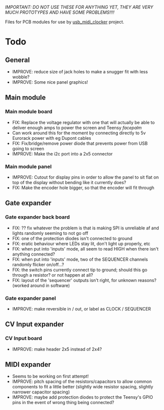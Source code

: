*IMPORTANT: DO NOT USE THESE FOR ANYTHING YET, THEY ARE VERY MUCH PROTOTYPES AND HAVE SOME PROBLEMS!!!!*

Files for PCB modules for use by [usb_midi_clocker](https://github.com/doctea/usb_midi_clocker/) project.

# Todo

## General

- IMPROVE: reduce size of jack holes to make a snugger fit with less wobble?
- IMPROVE: Some nice panel graphics!

## Main module

### Main module board

- FIX: Replace the voltage regulator with one that will actually be able to deliver enough amps to power the screen and Teensy *facepalm*
 - Can work around this for the moment by connecting directly to 5v Eurorack power with eg Dupont cables
- FIX: Fix/bridge/remove power diode that prevents power from USB going to screen
- IMPROVE: Make the i2c port into a 2x5 connector

### Main module panel

- IMPROVE: Cutout for display pins in order to allow the panel to sit flat on top of the display without bending like it currently does?
- FIX: Make the encoder hole bigger, so that the encoder will fit through

## Gate expander

### Gate expander back board

- FIX: ?? fix whatever the problem is that is making SPI is unreliable af and lights randomly seeming to not go off
- FIX: one of the protection diodes isn't connected to ground
- FIX: eratic behaviour where LEDs stay lit, don't light up properly, etc
- FIX: when put into 'inputs' mode, all seem to read HIGH when there isn't anything connected?
- FIX: when put into 'inputs' mode, two of the SEQUENCER channels randomly flicker on/off...?
- FIX: the switch pins currently connect tip to ground; should this go through a resistor?  or not happen at all?
- FIX: layout of the 'sequencer' outputs isn't right, for unknown reasons? (worked around in software)

### Gate expander panel

- IMPROVE: make reversible in / out, or label as CLOCK / SEQUENCER

## CV Input expander

### CV Input board

- IMPROVE: make header 2x5 instead of 2x4?

## MIDI expander

- Seems to be working on first attempt!
- IMPROVE: pitch spacing of the resistors/capacitors to allow common components to fit a little better (slightly wide resistor spacing, slightly narrower capacitor spacing)
- IMPROVE: maybe add protection diodes to protect the Teensy's GPIO pins in the event of wrong thing being connected?
